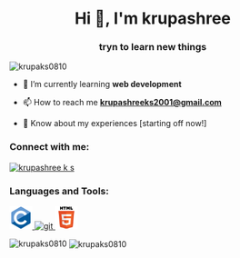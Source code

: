 <h1 align="center">Hi 👋, I'm krupashree</h1>
<h3 align="center">tryn to learn new things</h3>

<p align="left"> <img src="https://komarev.com/ghpvc/?username=krupaks0810&label=Profile%20views&color=0e75b6&style=flat" alt="krupaks0810" /> </p>

- 🌱 I’m currently learning **web development**

- 📫 How to reach me **krupashreeks2001@gmail.com**

- 📄 Know about my experiences [starting off now!] 

<h3 align="left">Connect with me:</h3>
<p align="left">
<a href="https://linkedin.com/in/krupashree k s" target="blank"><img align="center" src="https://raw.githubusercontent.com/rahuldkjain/github-profile-readme-generator/master/src/images/icons/Social/linked-in-alt.svg" alt="krupashree k s" height="30" width="40" /></a>

</p>

<h3 align="left">Languages and Tools:</h3>
<p align="left"> <a href="https://www.cprogramming.com/" target="_blank"> <img src="https://raw.githubusercontent.com/devicons/devicon/master/icons/c/c-original.svg" alt="c" width="40" height="40"/> </a> <a href="https://git-scm.com/" target="_blank"> <img src="https://www.vectorlogo.zone/logos/git-scm/git-scm-icon.svg" alt="git" width="40" height="40"/> </a> <a href="https://www.w3.org/html/" target="_blank"> <img src="https://raw.githubusercontent.com/devicons/devicon/master/icons/html5/html5-original-wordmark.svg" alt="html5" width="40" height="40"/> </a> </p>

<p><img align="left" src="https://github-readme-stats.vercel.app/api/top-langs?username=krupaks0810&show_icons=true&locale=en&layout=compact" alt="krupaks0810" /></p>

<p>&nbsp;<img align="center" src="https://github-readme-stats.vercel.app/api?username=krupaks0810&show_icons=true&locale=en" alt="krupaks0810" /></p>
